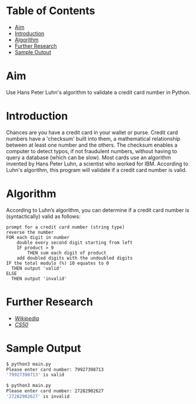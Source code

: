 <!-- START doctoc generated TOC please keep comment here to allow auto update -->
<!-- DON'T EDIT THIS SECTION, INSTEAD RE-RUN doctoc TO UPDATE -->
# Table of Contents

- [Aim](#aim)
- [Introduction](#introduction)
- [Algorithm](#algorithm)
- [Further Research](#further-research)
- [Sample Output](#sample-output)

<!-- END doctoc generated TOC please keep comment here to allow auto update -->

# Aim

Use Hans Peter Luhn's algorithm to validate a credit card number in Python.

# Introduction

Chances are you have a credit card in your wallet or purse. Credit card numbers
have a 'checksum' built into them, a mathematical relationship between at least
one number and the others. The checksum enables a computer to detect typos, if
not fraudulent numbers, without having to query a database (which can be slow).
Most cards use an algorithm invented by Hans Peter Luhn, a scientist who worked
for IBM. According to Luhn's algorithm, this program will validate if a credit
card number is valid.

# Algorithm

According to Luhn’s algorithm, you can determine if a credit card number is
(syntactically) valid as follows:

```
prompt for a credit card number (string type)
reverse the number
FOR each digit in number
    double every second digit starting from left
    IF product > 9
        THEN sum each digit of product
    add doubled digits with the undoubled digits
IF the total modulo (%) 10 equates to 0
  THEN output 'valid'
ELSE
  THEN output 'invalid'
```

# Further Research

- *[Wikipedia](http://en.wikipedia.org/wiki/Luhn_algorithm)*
- *[CS50](https://cs50.harvard.edu/x/2022/psets/1/credit/)*

# Sample Output

```bash
$ python3 main.py
Please enter card number: 79927398713
'79927398713' is valid
```

```bash
$ python3 main.py
Please enter card number: 27282902627
'27282902627' is invalid
```
